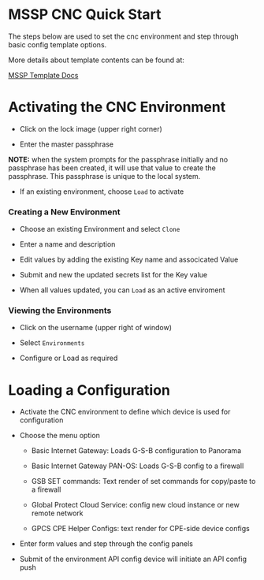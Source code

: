 # MSSP CNC Quick Start

The steps below are used to set the cnc environment and step through
basic config template options.

More details about template contents can be found at:

[MSSP Template Docs](https://mssp-templates.readthedocs.io)


# Activating the CNC Environment

* Click on the lock image (upper right corner)

* Enter the master passphrase

**NOTE:** when the system prompts for the passphrase initially and no passphrase
has been created, it will use that value to create the passphrase. This
passphrase is unique to the local system.

* If an existing environment, choose ```Load``` to activate

### Creating a New Environment

* Choose an existing Environment and select ```Clone```

* Enter a name and description

* Edit values by adding the existing Key name and associcated Value

* Submit and new the updated secrets list for the Key value

* When all values updated, you can ```Load``` as an active enviroment


### Viewing the Environments

* Click on the username (upper right of window)

* Select ```Environments```

* Configure or Load as required


# Loading a Configuration

* Activate the CNC environment to define which device is used for configuration

* Choose the menu option

    - Basic Internet Gateway: Loads G-S-B configuration to Panorama

    - Basic Internet Gateway PAN-OS: Loads G-S-B config to a firewall

    - GSB SET commands: Text render of set commands for copy/paste to a firewall

    - Global Protect Cloud Service: config new cloud instance or new remote network

    - GPCS CPE Helper Configs: text render for CPE-side device configs

* Enter form values and step through the config panels

* Submit of the environment API config device will initiate an API config push

